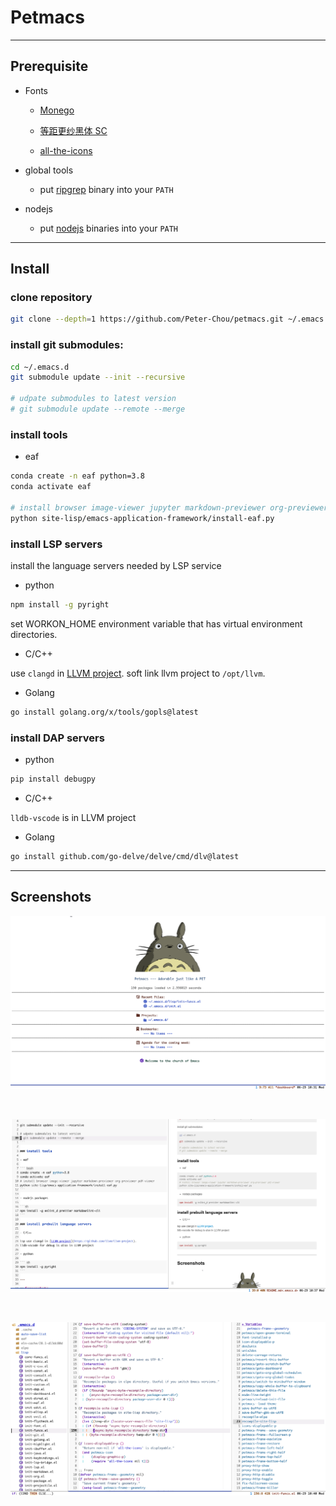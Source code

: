 # Petmacs

---

## Prerequisite

- Fonts

  - [Monego](https://github.com/cseelus/monego)

  - [等距更纱黑体 SC](https://github.com/be5invis/Sarasa-Gothic)

  - [all-the-icons](https://github.com/domtronn/all-the-icons.el)

- global tools

  - put [ripgrep](https://github.com/BurntSushi/ripgrep) binary into your `PATH`

- nodejs

  - put [nodejs](https://nodejs.org) binaries into your `PATH`

---

## Install

### clone repository

```bash
git clone --depth=1 https://github.com/Peter-Chou/petmacs.git ~/.emacs.d
```

### install git submodules:

``` bash
cd ~/.emacs.d
git submodule update --init --recursive

# udpate submodules to latest version
# git submodule update --remote --merge
```

### install tools

- eaf

``` bash
conda create -n eaf python=3.8
conda activate eaf

# install browser image-viewer jupyter markdown-previewer org-previewer pdf-viewer
python site-lisp/emacs-application-framework/install-eaf.py
```

### install LSP servers

install the language servers needed by LSP service

- python

``` sh
npm install -g pyright
```

set WORKON_HOME environment variable that has virtual environment directories.

- C/C++

use `clangd` in [LLVM project](https://github.com/llvm/llvm-project). soft link llvm project to `/opt/llvm`.

- Golang

``` bash
go install golang.org/x/tools/gopls@latest
```

### install DAP servers

- python

``` bash
pip install debugpy
```

- C/C++

`lldb-vscode` is in LLVM project

- Golang

``` bash
go install github.com/go-delve/delve/cmd/dlv@latest
```

---


## Screenshots

![dashboard](./data/pics/dashboard.png)

<br>

![markdown](./data/pics/markdown.png)

<br>

![elisp](./data/pics/elisp.png)
